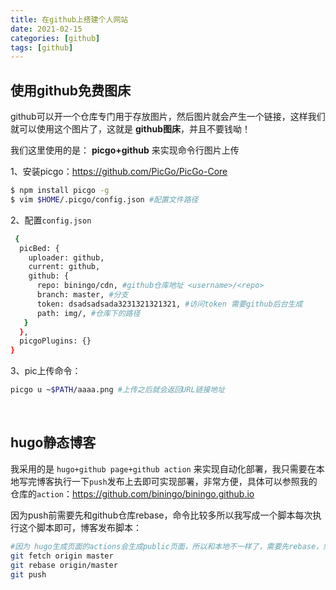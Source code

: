 ```yaml
---
title: 在github上搭建个人网站
date: 2021-02-15
categories: [github]
tags: [github]
---
```


## 使用github免费图床

github可以开一个仓库专门用于存放图片，然后图片就会产生一个链接，这样我们就可以使用这个图片了，这就是 **github图床**，并且不要钱呦！

我们这里使用的是： **picgo+github** 来实现命令行图片上传

1、安装picgo：https://github.com/PicGo/PicGo-Core 

```bash
$ npm install picgo -g
$ vim $HOME/.picgo/config.json #配置文件路径
```

2、配置`config.json`

```bash
 {
  picBed: {
   	uploader: github,
   	current: github,
   	github: {
  	  repo: biningo/cdn, #github仓库地址 <username>/<repo>
  	  branch: master, #分支
  	  token: dsadsadsada3231321321321, #访问token 需要github后台生成
  	  path: img/, #仓库下的路径
   }
  },
  picgoPlugins: {}
}

```

3、pic上传命令：

```bash
picgo u ~$PATH/aaaa.png #上传之后就会返回URL链接地址
```

​    

## hugo静态博客

我采用的是 `hugo+github page+github action` 来实现自动化部署，我只需要在本地写完博客执行一下`push`发布上去即可实现部署，非常方便，具体可以参照我的仓库的`action`：https://github.com/biningo/biningo.github.io

因为push前需要先和github仓库rebase，命令比较多所以我写成一个脚本每次执行这个脚本即可，博客发布脚本：

```bash
#因为 hugo生成页面的actions会生成public页面，所以和本地不一样了，需要先rebase，然后再push才能push成功，每次push就会触发action生成页面
git fetch origin master
git rebase origin/master
git push
```

